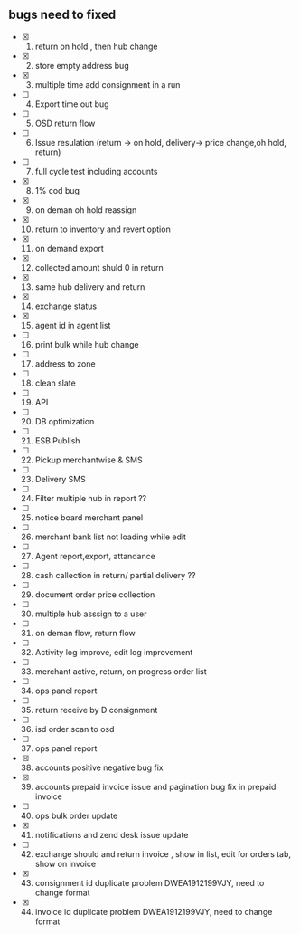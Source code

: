 ## bugs need to fixed


- [x] 1. return on hold , then hub change
- [x] 2. store empty address bug
- [x] 3. multiple time add consignment in a run
- [ ] 4. Export time out bug
- [ ] 5. OSD return flow
- [ ] 6. Issue resulation (return -> on hold, delivery-> price change,oh hold, return)
- [ ] 7. full cycle test including accounts
- [x] 8. 1% cod bug
- [x] 9. on deman oh hold reassign
- [x] 10. return to inventory and revert option
- [x] 11. on demand export
- [x] 12. collected amount shuld 0 in return
- [x] 13. same hub delivery and return
- [x] 14. exchange status
- [x] 15. agent id in agent list
- [ ] 16. print bulk while hub change
- [ ] 17. address to zone
- [ ] 18. clean slate
- [ ] 19. API
- [ ] 20. DB optimization
- [ ] 21. ESB Publish
- [ ] 22. Pickup merchantwise & SMS
- [ ] 23. Delivery SMS
- [ ] 24. Filter multiple hub in report ??
- [ ] 25. notice board merchant panel
- [ ] 26. merchant bank list not loading while edit
- [ ] 27. Agent report,export, attandance
- [ ] 28. cash callection in return/ partial delivery ??
- [ ] 29. document order price collection
- [ ] 30. multiple hub asssign to a user
- [ ] 31. on deman flow, return flow
- [ ] 32. Activity log improve, edit log improvement
- [ ] 33. merchant active, return, on progress order list
- [ ] 34. ops panel report
- [ ] 35. return receive by D consignment
- [ ] 36. isd order scan to osd
- [ ] 37. ops panel report
- [x] 38. accounts positive negative bug fix
- [x] 39. accounts prepaid invoice issue and pagination bug fix in prepaid invoice
- [ ] 40. ops bulk order update
- [x] 41. notifications and zend desk issue update
- [ ] 42. exchange should and return invoice , show in list, edit for orders tab, show on invoice
- [x] 43. consignment id duplicate problem DWEA1912199VJY, need to change format
- [x] 44. invoice id duplicate problem DWEA1912199VJY, need to change format

